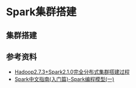 # Spark集群搭建

## 集群搭建



## 参考资料

- [Hadoop2.7.3+Spark2.1.0完全分布式集群搭建过程](https://www.cnblogs.com/zengxiaoliang/p/6478859.html)
- [Spark中文指南(入门篇)-Spark编程模型(一)](https://www.cnblogs.com/miqi1992/p/5621268.html)